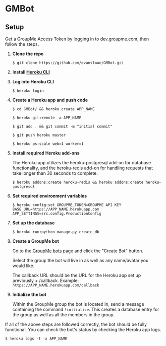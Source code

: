 # GMBot

## Setup

Get a GroupMe Access Token by logging in to [dev.groupme.com](https://dev.groupme.com/), then follow the steps.

1. **Clone the repo**

    ```
    $ git clone https://github.com/evansloan/GMBot.git
    ```


2. **Install [Heroku CLI](https://devcenter.heroku.com/articles/heroku-cli#download-and-install)**

3. **Log into Heroku CLI**

    ```
    $ heroku login
    ```

4. **Create a Heroku app and push code**

    ```
    $ cd GMBot/ && heroku create APP_NAME

    $ heroku git:remote -a APP_NAME

    $ git add . && git commit -m "initial commit"

    $ git push heroku master

    $ heroku ps:scale web=1 worker=1
    ```

5. **Install required Heroku add-ons**

    The Heroku app utilizes the heroku-postgresql add-on for database functionality, and the heroku-redis add-on for handling requests that take longer than 30 seconds to complete.

    ```
    $ heroku addons:create heroku-redis && heroku addons:create heroku-postgresql
    ```

6. **Set required environment variables**

    ```
    $ heroku config:set GROUPME_TOKEN=GROUPME API KEY BASE_URL=https://APP_NAME.herokuapp.com APP_SETTINGS=src.config.ProductionConfig
    ```

7. **Set up the database**

    ```
    $ heroku run:python manage.py create_db
    ```

7. **Create a GroupMe bot**

    Go to the [GroupMe bots](https://dev.groupme.com/bots) page and click the "Create Bot" button.

    Select the group the bot will live in as well as any name/avatar you would like.

    The callback URL should be the URL for the Heroku app set up previously + /callback. Example: `https://APP_NAME.herokuapp.com/callback`

8. **Initialize the bot**

    Within the GroupMe group the bot is located in, send a message containing the command `!initialize`. This creates a database entry for the group as well as all the members in the group.

If all of the above steps are followed correctly, the bot should be fully functional. You can check the bot's status by checking the Heroku app logs.

```
$ heroku logs -t -a APP_NAME
```
